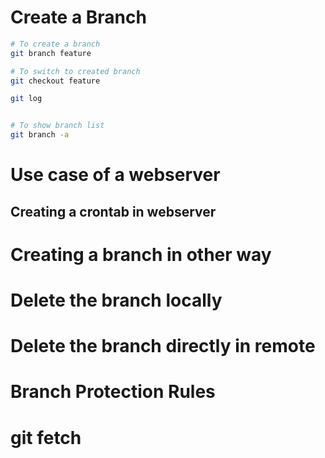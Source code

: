 # Create a Branch
```bash
# To create a branch
git branch feature

# To switch to created branch
git checkout feature

git log 


# To show branch list 
git branch -a
```
# Use case of a webserver 
## Creating a crontab in webserver
# Creating a branch in other way
# Delete the branch locally
# Delete the branch directly in remote
# Branch Protection Rules
# git fetch 
